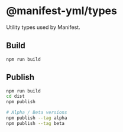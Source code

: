 # @manifest-yml/types

Utility types used by Manifest.

## Build

```
npm run build
```

## Publish

```bash
npm run build
cd dist
npm publish

# Alpha / Beta versions
npm publish --tag alpha
npm publish --tag beta
```
